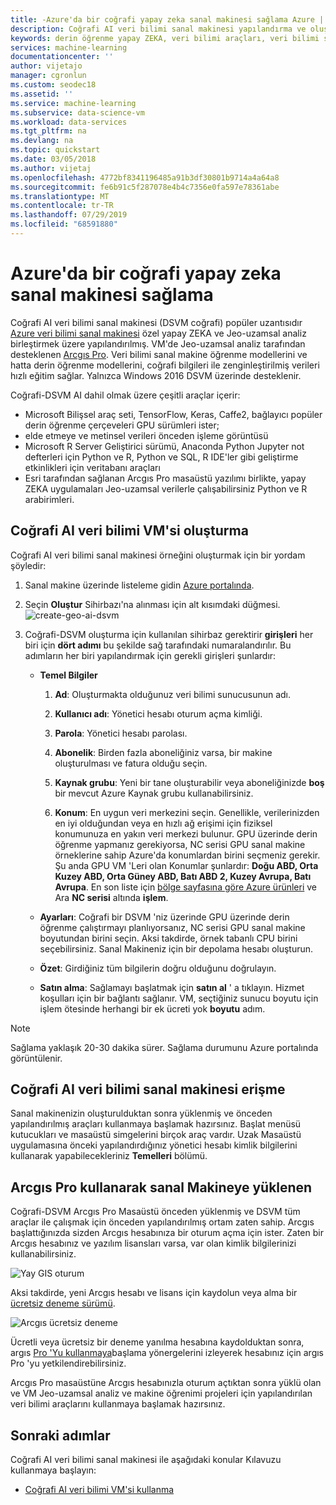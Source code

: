 ```yaml
---
title: -Azure'da bir coğrafi yapay zeka sanal makinesi sağlama Azure | Microsoft Docs
description: Coğrafi AI veri bilimi sanal makinesi yapılandırma ve oluşturma hakkında bilgi edinin. Coğrafi AI veri bilimi sanal makinesi, coğrafi veri kullanarak yapay ZEKA ve ML çözümler oluşturmak için araçlar sağlar.
keywords: derin öğrenme yapay ZEKA, veri bilimi araçları, veri bilimi sanal makinesi, Jeo-uzamsal analiz
services: machine-learning
documentationcenter: ''
author: vijetajo
manager: cgronlun
ms.custom: seodec18
ms.assetid: ''
ms.service: machine-learning
ms.subservice: data-science-vm
ms.workload: data-services
ms.tgt_pltfrm: na
ms.devlang: na
ms.topic: quickstart
ms.date: 03/05/2018
ms.author: vijetaj
ms.openlocfilehash: 4772bf8341196485a91b3df30801b9714a4a64a8
ms.sourcegitcommit: fe6b91c5f287078e4b4c7356e0fa597e78361abe
ms.translationtype: MT
ms.contentlocale: tr-TR
ms.lasthandoff: 07/29/2019
ms.locfileid: "68591880"
---
```

# <a name="provision-a-geo-artificial-intelligence-virtual-machine-on-azure"></a>Azure'da bir coğrafi yapay zeka sanal makinesi sağlama 

Coğrafi AI veri bilimi sanal makinesi (DSVM coğrafi) popüler uzantısıdır [Azure veri bilimi sanal makinesi](https://aka.ms/dsvm) özel yapay ZEKA ve Jeo-uzamsal analiz birleştirmek üzere yapılandırılmış. VM'de Jeo-uzamsal analiz tarafından desteklenen [Arcgıs Pro](https://www.arcgis.com/features/index.html). Veri bilimi sanal makine öğrenme modellerini ve hatta derin öğrenme modellerini, coğrafi bilgileri ile zenginleştirilmiş verileri hızlı eğitim sağlar. Yalnızca Windows 2016 DSVM üzerinde desteklenir. 

Coğrafi-DSVM AI dahil olmak üzere çeşitli araçlar içerir:

- Microsoft Bilişsel araç seti, TensorFlow, Keras, Caffe2, bağlayıcı popüler derin öğrenme çerçeveleri GPU sürümleri ister; 
- elde etmeye ve metinsel verileri önceden işleme görüntüsü 
- Microsoft R Server Geliştirici sürümü, Anaconda Python Jupyter not defterleri için Python ve R, Python ve SQL, R IDE'ler gibi geliştirme etkinlikleri için veritabanı araçları
- Esri tarafından sağlanan Arcgıs Pro masaüstü yazılımı birlikte, yapay ZEKA uygulamaları Jeo-uzamsal verilerle çalışabilirsiniz Python ve R arabirimleri. 
 

## <a name="create-your-geo-ai-data-science-vm"></a>Coğrafi AI veri bilimi VM'si oluşturma

Coğrafi AI veri bilimi sanal makinesi örneğini oluşturmak için bir yordam şöyledir: 


1. Sanal makine üzerinde listeleme gidin [Azure portalında](https://ms.portal.azure.com/#create/microsoft-ads.geodsvmwindows).
2. Seçin **Oluştur** Sihirbazı'na alınması için alt kısımdaki düğmesi.
![create-geo-ai-dsvm](./media/provision-geo-ai-dsvm/Create-Geo-AI.png)
3. Coğrafi-DSVM oluşturma için kullanılan sihirbaz gerektirir **girişleri** her biri için **dört adımı** bu şekilde sağ tarafındaki numaralandırılır. Bu adımların her biri yapılandırmak için gerekli girişleri şunlardır:



   - **Temel Bilgiler**

      1. **Ad**: Oluşturmakta olduğunuz veri bilimi sunucusunun adı.

      2. **Kullanıcı adı**: Yönetici hesabı oturum açma kimliği.

      3. **Parola**: Yönetici hesabı parolası.

      4. **Abonelik**: Birden fazla aboneliğiniz varsa, bir makine oluşturulması ve fatura olduğu seçin.

      5. **Kaynak grubu**: Yeni bir tane oluşturabilir veya aboneliğinizde **boş** bir mevcut Azure Kaynak grubu kullanabilirsiniz.

      6. **Konum**: En uygun veri merkezini seçin. Genellikle, verilerinizden en iyi olduğundan veya en hızlı ağ erişimi için fiziksel konumunuza en yakın veri merkezi bulunur. GPU üzerinde derin öğrenme yapmanız gerekiyorsa, NC serisi GPU sanal makine örneklerine sahip Azure'da konumlardan birini seçmeniz gerekir. Şu anda GPU VM 'Leri olan Konumlar şunlardır: **Doğu ABD, Orta Kuzey ABD, Orta Güney ABD, Batı ABD 2, Kuzey Avrupa, Batı Avrupa**. En son liste için [bölge sayfasına göre Azure ürünleri](https://azure.microsoft.com/regions/services/) ve Ara **NC serisi** altında **işlem**. 


   - **Ayarları**: Coğrafi bir DSVM 'niz üzerinde GPU üzerinde derin öğrenme çalıştırmayı planlıyorsanız, NC serisi GPU sanal makine boyutundan birini seçin. Aksi takdirde, örnek tabanlı CPU birini seçebilirsiniz.  Sanal Makineniz için bir depolama hesabı oluşturun. 
   
   - **Özet**: Girdiğiniz tüm bilgilerin doğru olduğunu doğrulayın.

   - **Satın alma**: Sağlamayı başlatmak için **satın al** ' a tıklayın. Hizmet koşulları için bir bağlantı sağlanır. VM, seçtiğiniz sunucu boyutu için işlem ötesinde herhangi bir ek ücreti yok **boyutu** adım. 
 
>[!NOTE]
> Sağlama yaklaşık 20-30 dakika sürer. Sağlama durumunu Azure portalında görüntülenir.

 
## <a name="how-to-access-the-geo-ai-data-science-virtual-machine"></a>Coğrafi AI veri bilimi sanal makinesi erişme

 Sanal makinenizin oluşturulduktan sonra yüklenmiş ve önceden yapılandırılmış araçları kullanmaya başlamak hazırsınız. Başlat menüsü kutucukları ve masaüstü simgelerini birçok araç vardır. Uzak Masaüstü uygulamasına önceki yapılandırdığınız yönetici hesabı kimlik bilgilerini kullanarak yapabilecekleriniz **Temelleri** bölümü. 

 
## <a name="using-arcgis-pro-installed-in-the-vm"></a>Arcgıs Pro kullanarak sanal Makineye yüklenen

Coğrafi-DSVM Arcgıs Pro Masaüstü önceden yüklenmiş ve DSVM tüm araçlar ile çalışmak için önceden yapılandırılmış ortam zaten sahip. Arcgıs başlattığınızda sizden Arcgıs hesabınıza bir oturum açma için ister. Zaten bir Arcgıs hesabınız ve yazılım lisansları varsa, var olan kimlik bilgilerinizi kullanabilirsiniz.  

![Yay GIS oturum](./media/provision-geo-ai-dsvm/ArcGISLogon.png)

Aksi takdirde, yeni Arcgıs hesabı ve lisans için kaydolun veya alma bir [ücretsiz deneme sürümü](https://www.arcgis.com/features/free-trial.html). 

![Arcgıs ücretsiz deneme](./media/provision-geo-ai-dsvm/ArcGIS-Free-Trial.png)

Ücretli veya ücretsiz bir deneme yanılma hesabına kaydolduktan sonra, argıs [Pro 'Yu kullanmaya](https://www.esri.com/library/brochures/getting-started-with-arcgis-pro.pdf)başlama yönergelerini izleyerek hesabınız için argıs Pro 'yu yetkilendirebilirsiniz. 

Arcgıs Pro masaüstüne Arcgıs hesabınızla oturum açtıktan sonra yüklü olan ve VM Jeo-uzamsal analiz ve makine öğrenimi projeleri için yapılandırılan veri bilimi araçlarını kullanmaya başlamak hazırsınız.

## <a name="next-steps"></a>Sonraki adımlar

Coğrafi AI veri bilimi sanal makinesi ile aşağıdaki konular Kılavuzu kullanmaya başlayın:

* [Coğrafi AI veri bilimi VM'si kullanma](use-geo-ai-dsvm.md)
